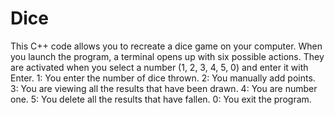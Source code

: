 # Dice
This C++ code allows you to recreate a dice game on your computer.
When you launch the program, a terminal opens up with six possible actions. They are activated when you select a number (1, 2, 3, 4, 5, 0) and enter it with Enter.
   1: You enter the number of dice thrown.
   2: You manually add points.
   3: You are viewing all the results that have been drawn.
   4: You are number one.
   5: You delete all the results that have fallen.
   0: You exit the program.
